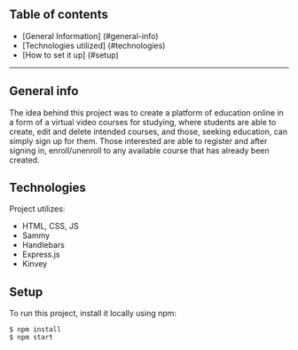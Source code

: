## Table of contents
* [General Information] (#general-info)
* [Technologies utilized] (#technologies)
* [How to set it up] (#setup)
___

## General info
The idea behind this project was to create a platform of education online in a form of a virtual video courses for studying, 
where students are able to create, edit and delete intended courses, and those, seeking education, can simply sign up for them.
Those interested are able to register and after signing in, enroll/unenroll to any available course that has already been created.

## Technologies

Project utilizes:
* HTML, CSS, JS
* Sammy
* Handlebars
* Express.js
* Kinvey

## Setup
To run this project, install it locally using npm:

```
$ npm install
$ npm start

```
